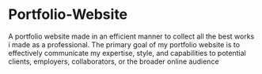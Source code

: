 <h1>Portfolio-Website</h1>
<p>A portfolio website made in an efficient manner to collect all the best works i made as a professional.
The primary goal of my portfolio website is to effectively communicate my expertise, style, and capabilities to potential clients, employers, collaborators, or the broader online audience</p>

